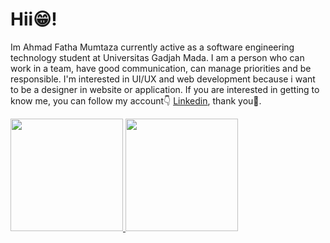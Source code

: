 # Hii😁!

Im Ahmad Fatha Mumtaza currently active as a software engineering technology student at Universitas Gadjah Mada. I am a person who can work in a team, have good communication, can manage priorities and be responsible. I'm interested in UI/UX and web development because i want to be a designer in website or application.
If you are interested in getting to know me, you can follow my account👇
[Linkedin](https://www.linkedin.com/in/mumtaza15/), thank you🙏.
 
<p align="left">
<a href="https://github.com/Mumtaza15">
  <img height="180em" src="https://github-readme-stats-eight-theta.vercel.app/api?username=Mumtaza15&show_icons=true&theme=algolia&include_all_commits=true&count_private=true"/>
  <img height="180em" src="https://github-readme-stats-eight-theta.vercel.app/api/top-langs/?username=Mumtaza15&layout=compact&langs_count=8&theme=algolia"/>
</a>
</p>
